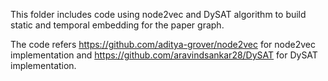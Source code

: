 This folder includes code using node2vec and DySAT algorithm to build static and temporal embedding for the paper graph.

The code refers https://github.com/aditya-grover/node2vec for node2vec implementation and  https://github.com/aravindsankar28/DySAT for DySAT implementation.
